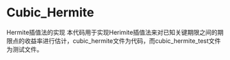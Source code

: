 # Cubic_Hermite
Hermite插值法的实现
本代码用于实现Herimite插值法来对已知关键期限之间的期限点的收益率进行估计，cubic_hermite文件为代码，而cubic_hermite_test文件为测试文件。

